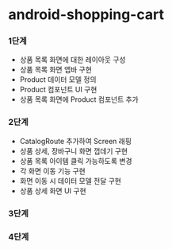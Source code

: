 # android-shopping-cart

### 1단계
- 상품 목록 화면에 대한 레이아웃 구성
- 상품 목록 화면 앱바 구현
- Product 데이터 모델 정의
- Product 컴포넌트 UI 구현
- 상품 목록 화면에 Product 컴포넌트 추가

### 2단계
- CatalogRoute 추가하여 Screen 래핑
- 상품 상세, 장바구니 화면 껍데기 구현
- 상품 목록 아이템 클릭 가능하도록 변경
- 각 화면 이동 기능 구현
- 화면 이동 시 데이터 모델 전달 구현
- 상품 상세 화면 UI 구현

### 3단계

### 4단계
